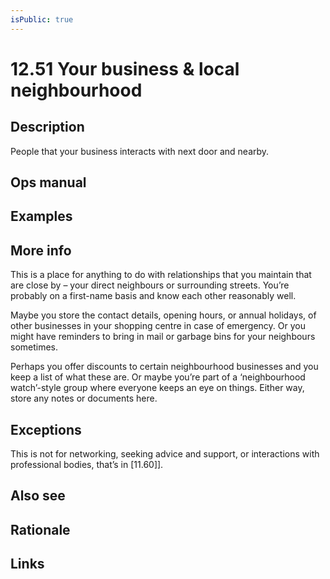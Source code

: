 ```yaml
---
isPublic: true
---
```


# 12.51 Your business & local neighbourhood

## Description

People that your business interacts with next door and nearby.

## Ops manual

## Examples

## More info

This is a place for anything to do with relationships that you maintain that are close by – your direct neighbours or surrounding streets. You’re probably on a first-name basis and know each other reasonably well.

Maybe you store the contact details, opening hours, or annual holidays, of other businesses in your shopping centre in case of emergency. Or you might have reminders to bring in mail or garbage bins for your neighbours sometimes.

Perhaps you offer discounts to certain neighbourhood businesses and you keep a list of what these are. Or maybe you’re part of a ‘neighbourhood watch’-style group where everyone keeps an eye on things. Either way, store any notes or documents here.

## Exceptions

This is not for networking, seeking advice and support, or interactions with professional bodies, that’s in [11.60]].

## Also see

## Rationale

## Links
